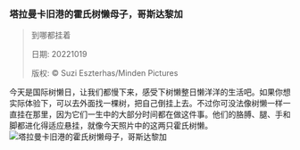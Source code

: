 ### 塔拉曼卡旧港的霍氏树懒母子，哥斯达黎加
> 到哪都挂着> > 日期: 20221019> > 版权: © Suzi Eszterhas/Minden Pictures
   
 今天是国际树懒日，让我们都慢下来，感受下树懒整日懒洋洋的生活吧。如果你想实际体验下，可以去外面找一棵树，把自己倒挂上去。不过你可没法像树懒一样一直挂在那里，因为它们一生中的大部分时间都在做这件事。他们的胳膊、腿、手和脚都进化得适应悬挂，就像今天照片中的这两只霍氏树懒。
![塔拉曼卡旧港的霍氏树懒母子，哥斯达黎加](https://s.cn.bing.net/th?id=OHR.SlothDay_ZH-CN4945330735_1920x1080.jpg&rf=LaDigue_1920x1080.jpg)